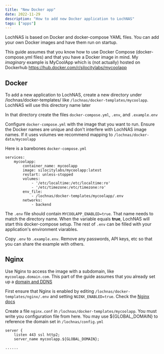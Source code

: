 ```yaml
---
title: "New Docker app"
date: 2022-11-29
description: "How to add new Docker application to LochNAS"
tags: ["apps"]
---
```


LochNAS is based on Docker and docker-compose YAML files. You can add your own Docker images and have them run on startup.

This guide assumes that you know how to use Docker Compose (docker-compose.yml files) and that you have a Docker image in mind. My _imaginary_ example is MyCoolApp which is (not actually) hosted on Dockerhub https://hub.docker.com/r/silocitylabs/mycoolapp

## Docker

To add a new application to LochNAS, create a new directory under /lochnas/docker-templates/ like `/lochnas/docker-templates/mycoolapp`. LochNAS will use this directory name later

In that directory create the files `docker-compose.yml`, `.env`, and `.example.env`

Configure `docker-compose.yml` with the image that you want to run. Ensure the Docker names are unique and don't interfere with LochNAS image names. If it uses volumes we recommend mapping to `/lochnas/docker-data/mycoolapp`

Here is a barebones `docker-compose.yml`
```
services:
    mycoolapp:
        container_name: mycoolapp
        image: silocitylabs/mycoolapp:latest
        restart: unless-stopped
        volumes:
            - '/etc/localtime:/etc/localtime:ro'
            - '/etc/timezone:/etc/timezone:ro'
        env_file:
            - /lochnas/docker-templates/mycoolapp/.env
        networks:
            - backend
```

The `.env` file should contain `MYCOOLAPP_ENABLED=true`. That name needs to match the directory name. When the variable equals **true**, LochNAS will start this docker-compose setup. The rest of `.env` can be filled with your application's environment viarables.

Copy `.env` to `.example.env`. Remove any passwords, API keys, etc so that you can share the example with others.

## Nginx

Use Nginx to access the image with a subdomain, like `mycoolapp.domain.com`. This part of the guide assumes that you already set up a [domain and DDNS](ddns.md)

First ensure that Nginx is enabled by editing `/lochnas/docker-templates/nginx/.env` and setting `NGINX_ENABLED=true`. Check the [Nginx docs](../apps/nginx.md)

Create a file `nginx.conf` in `/lochnas/docker-templates/mycoolapp`. You must write you configuration file from here. You may use ${GLOBAL_DOMAIN} to reference the domain set in `/lochnas/config.yml`

```
server {
    listen 443 ssl http2;
    server_name mycoolapp.${GLOBAL_DOMAIN};

......
```
